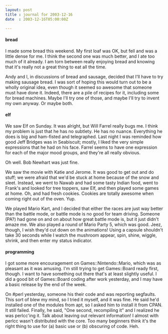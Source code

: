 ```yaml
---
layout: post
title : journal for 2003-12-16
date  : 2003-12-16T05:00:00Z

---
```

<h4>bread</h4>I made some bread this weekend.  My first loaf was OK, but fell and was a little dense for me.  I think the second one was much better, and I ate too much of it already.  I am torn between really enjoying bread and knowing that it's really not a great thing to eat all the time.

Andy and I, in discussions of bread and sausage, decided that I'll have to try making sausage bread.  I was sort of hoping this would turn out to be a wholly original idea, even though it seemed so awesome that someone must have done it.  Indeed, there are a pile of recipes for it, including some for bread machines.  Maybe I'll try one of those, and maybe I'll try to invent my own anyway.  Or maybe both.<h4>elf</h4>We saw Elf on Sunday.  It was alright, but Will Farrel really bugs me.  I think my problem is just that he has no subtlety.  He has no nuance.  Everything he does is big and ham-fisted and telegraphed.  Last night I was reminded how good Jeff Bridges was in Seabiscuit; mostly, I liked the very simple expressions that he had on his face.  Farrel seems to have one expression for each of the major mood groups, and they're all really obvious.

Oh well.  Bob Newhart was just fine.

We saw the movie with Katie and Jerome.  It was good to get out and do stuff; we were afraid that we'd be stuck at home because of the snow and sleet. Instead, we went to Nawab and had some tasty Indian food, went to Frank's and looked for tree toppers, saw Elf, and then played some games at home.  Oh, and had fresh cookies.  Cookies are totally awesome when coming right out of the oven.  Yup.

We played Mario Kart, and I decided that either the races are just way better than the battle mode, or battle mode is no good for team driving.  Someone (PA?) had gone on and on about how great battle mode is, but it just didn't amaze me.  We also played a round of Mario Party 5, which was good.  Jeez, though, I wish they'd cut down on the animations!  Using a capsule shouldn't take 30 seconds while I watch the mushroom appear, spin, shine, wiggle, shrink, and then enter my status indicator.<h4>programming</h4>I got some more encouragement on Games::Nintendo::Mario, which was as pleasant as it was amusing.  I'm still trying to get Games::Board ready first, though. I want to have something out there that's at least slightly useful.  I did a good bit of Games::Board coding after work yesterday, and I may have a basic release by the end of the week.

On #perl yesterday, someone his their code and was reporting segfaults.  This sort of blew my mind, so I tried it myself, and it was fine.  He said he'd installed one of the modules from apt, so I asked him to install it from CPAN. It still failed.  Finally, he said, "One second, recompiling it" and I realized he was perlcc'ing it.  Talk about leaving out relevant information!  I almost with perlcc wasn't distributed with the core.  Too many beginners think it's the right thing to use for (a) basic use or (b) obscuring of code.  Heh.
